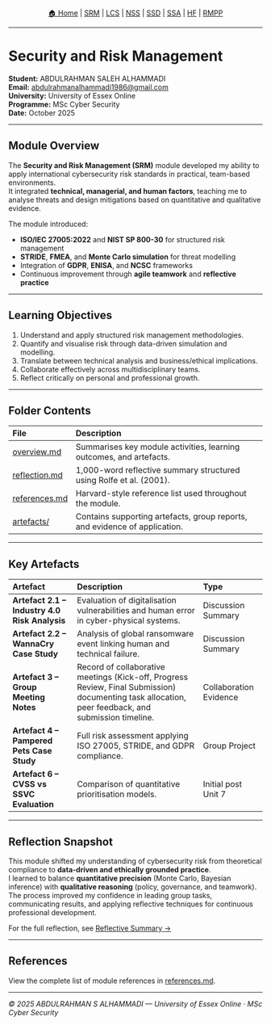 <p align="center">
  <a href="https://github.com/zexmartens/cybersecurity-portfolio-A.S/blob/main/modules/Security-and-Risk-Management/overview.md">🏠 Home</a> |
  <a href="../Security-and-Risk-Management/overview.md">SRM</a> |
  <a href="../Launching-into-Cyber-Security/overview.md">LCS</a> |
  <a href="../Network-Security/overview.md">NSS</a> |
  <a href="../Secure-Software-Development/overview.md">SSD</a> |
  <a href="../Secure-System-Architecture/overview.md">SSA</a> |
  <a href="../The-Human-Factor/overview.md">HF</a> |
  <a href="../Research-Methods-and-Professional-Practice/overview.md">RMPP</a>
</p>
<hr>

# Security and Risk Management  
**Student:** ABDULRAHMAN SALEH ALHAMMADI  
**Email:** abdulrahmanalhammadi1986@gmail.com  
**University:** University of Essex Online  
**Programme:** MSc Cyber Security  
**Date:** October 2025  

---

## Module Overview  
The **Security and Risk Management (SRM)** module developed my ability to apply international cybersecurity risk standards in practical, team-based environments.  
It integrated **technical, managerial, and human factors**, teaching me to analyse threats and design mitigations based on quantitative and qualitative evidence.  

The module introduced:
- **ISO/IEC 27005:2022** and **NIST SP 800-30** for structured risk management  
- **STRIDE**, **FMEA**, and **Monte Carlo simulation** for threat modelling  
- Integration of **GDPR**, **ENISA**, and **NCSC** frameworks  
- Continuous improvement through **agile teamwork** and **reflective practice**

---

## Learning Objectives  
1. Understand and apply structured risk management methodologies.  
2. Quantify and visualise risk through data-driven simulation and modelling.  
3. Translate between technical analysis and business/ethical implications.  
4. Collaborate effectively across multidisciplinary teams.  
5. Reflect critically on personal and professional growth.  

---

## Folder Contents  

| File | Description |
|:--|:--|
| [overview.md](overview.md) | Summarises key module activities, learning outcomes, and artefacts. |
| [reflection.md](reflection.md) | 1,000-word reflective summary structured using Rolfe et al. (2001). |
| [references.md](references.md) | Harvard-style reference list used throughout the module. |
| [artefacts/](artefacts/) | Contains supporting artefacts, group reports, and evidence of application. |

---

## Key Artefacts  

| Artefact | Description | Type |
|:--|:--|:--|
| **Artefact 2.1 – Industry 4.0 Risk Analysis** | Evaluation of digitalisation vulnerabilities and human error in cyber-physical systems. | Discussion Summary |
| **Artefact 2.2 – WannaCry Case Study** | Analysis of global ransomware event linking human and technical failure. | Discussion Summary |
| **Artefact 3 – Group Meeting Notes**| Record of collaborative meetings (Kick-off, Progress Review, Final Submission) documenting task allocation, peer feedback, and submission timeline. | Collaboration Evidence |
| **Artefact 4 – Pampered Pets Case Study** | Full risk assessment applying ISO 27005, STRIDE, and GDPR compliance. | Group Project |
| **Artefact 6 – CVSS vs SSVC Evaluation** | Comparison of quantitative prioritisation models. | Initial post Unit 7 |
---

## Reflection Snapshot  
This module shifted my understanding of cybersecurity risk from theoretical compliance to **data-driven and ethically grounded practice**.  
I learned to balance **quantitative precision** (Monte Carlo, Bayesian inference) with **qualitative reasoning** (policy, governance, and teamwork).  
The process improved my confidence in leading group tasks, communicating results, and applying reflective techniques for continuous professional development.  

For the full reflection, see [Reflective Summary →](reflection.md)

---

## References  
View the complete list of module references in [references.md](references.md).

---

*© 2025 ABDULRAHMAN S ALHAMMADI — University of Essex Online · MSc Cyber Security*
